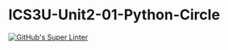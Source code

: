 # ICS3U-Unit2-01-Python-Circle

[![GitHub's Super Linter](https://github.com/liam-fletcher1/ICS3U-Unit2-01-Python-Circle/workflows/GitHub's%20Super%20Linter/badge.svg)](https://github.com/liam-fletcher1/ICS3U-Unit2-01-Python-Circle/actions)
